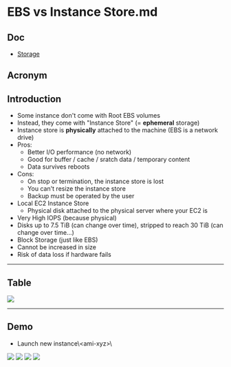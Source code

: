 # EBS vs Instance Store.md

## Doc
* [Storage](https://docs.aws.amazon.com/AWSEC2/latest/UserGuide/Storage.html?icmpid=docs_ec2_console)

## Acronym

## Introduction
* Some instance don't come with Root EBS volumes
* Instead, they come with "Instance Store" (= **ephemeral** storage)
* Instance store is **physically** attached to the machine (EBS is a network drive)
* Pros:
    * Better I/O performance (no network)
    * Good for buffer / cache / sratch data / temporary content
    * Data survives reboots
* Cons:
    * On stop or termination, the instance store is lost
    * You can't resize the instance store
    * Backup must be operated by the user
* Local EC2 Instance Store
    * Physical disk attached to the physical server where your EC2 is
* Very High IOPS (because physical)
* Disks up to 7.5 TiB (can change over time), stripped to reach 30 TiB (can change over time...)
* Block Storage (just like EBS)
* Cannot be increased in size
* Risk of data loss if hardware fails

---

## Table
[<img src="https://i.imgur.com/csZhyWa.png">](https://i.imgur.com/csZhyWa.png)

---

## Demo
* Launch new instance\\<ami-xyz\>\

[<img src="https://i.imgur.com/OEioEpQ.png">](https://i.imgur.com/OEioEpQ.png)
[<img src="https://i.imgur.com/Go0OJqa.png">](https://i.imgur.com/Go0OJqa.png)
[<img src="https://i.imgur.com/qdHlqTj.png">](https://i.imgur.com/qdHlqTj.png)
[<img src="https://i.imgur.com/vKvZ3oV.png">](https://i.imgur.com/vKvZ3oV.png)
